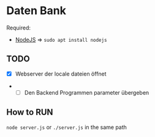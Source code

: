 # Daten Bank
Required:
- [NodeJS](https://nodejs.org/de/) => `sudo apt install nodejs`

## TODO
- [x] Webserver der locale dateien öffnet
- - [ ] Den Backend Programmen parameter übergeben
  
## How to RUN
`node server.js` or `./server.js` in the same path

